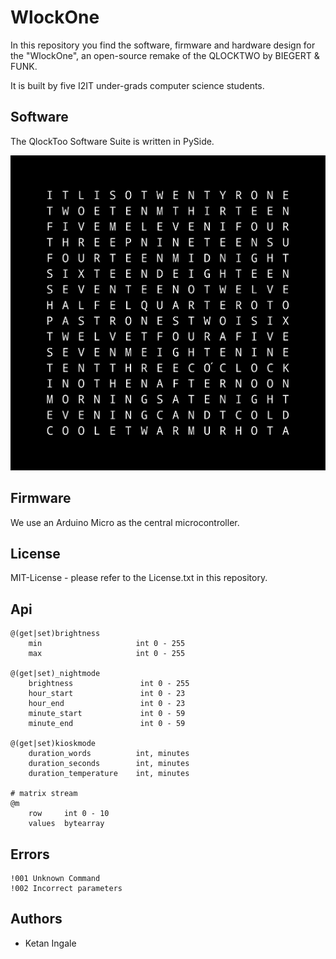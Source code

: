 WlockOne
========
In this repository you find the software, firmware and hardware design for the
"WlockOne", an open-source remake of the QLOCKTWO by BIEGERT & FUNK.

It is built by five I2IT under-grads computer science students.

Software
--------
The QlockToo Software Suite is written in PySide.

<img src="faceplate/face_21jul_reference_image.png" alt="faceplate">

Firmware
--------
We use an Arduino Micro as the central microcontroller.

License
-------
MIT-License - please refer to the License.txt in this repository.

Api
---
    @(get|set)brightness
        min                     int 0 - 255
        max                     int 0 - 255

    @(get|set)_nightmode
        brightness               int 0 - 255
        hour_start               int 0 - 23
        hour_end                 int 0 - 23
        minute_start             int 0 - 59
        minute_end               int 0 - 59

    @(get|set)kioskmode
        duration_words          int, minutes
        duration_seconds        int, minutes
        duration_temperature    int, minutes

    # matrix stream
    @m
        row     int 0 - 10
        values  bytearray

Errors
------

    !001 Unknown Command
    !002 Incorrect parameters

Authors
-------
- Ketan Ingale
